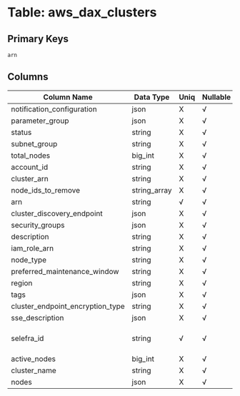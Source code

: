 # Table: aws_dax_clusters

## Primary Keys 

```
arn
```


## Columns 

|  Column Name   |  Data Type  | Uniq | Nullable | Description | 
|  ----  | ----  | ----  | ----  | ---- | 
| notification_configuration | json | X | √ |  | 
| parameter_group | json | X | √ |  | 
| status | string | X | √ |  | 
| subnet_group | string | X | √ |  | 
| total_nodes | big_int | X | √ |  | 
| account_id | string | X | √ |  | 
| cluster_arn | string | X | √ |  | 
| node_ids_to_remove | string_array | X | √ |  | 
| arn | string | √ | √ |  | 
| cluster_discovery_endpoint | json | X | √ |  | 
| security_groups | json | X | √ |  | 
| description | string | X | √ |  | 
| iam_role_arn | string | X | √ |  | 
| node_type | string | X | √ |  | 
| preferred_maintenance_window | string | X | √ |  | 
| region | string | X | √ |  | 
| tags | json | X | √ |  | 
| cluster_endpoint_encryption_type | string | X | √ |  | 
| sse_description | json | X | √ |  | 
| selefra_id | string | √ | √ | primary keys value md5 | 
| active_nodes | big_int | X | √ |  | 
| cluster_name | string | X | √ |  | 
| nodes | json | X | √ |  | 



